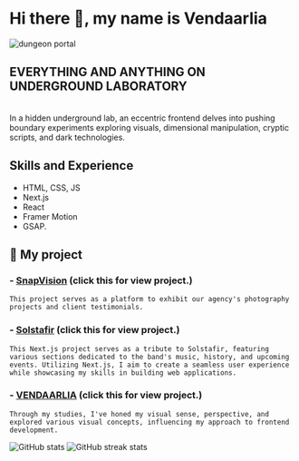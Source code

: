# Hi there 👋, my name is Vendaarlia
![dungeon portal](https://github.com/Vendaarlia/vendaarlia/blob/main/img/202401302211.gif)

## EVERYTHING AND ANYTHING ON UNDERGROUND LABORATORY
<br>In a hidden underground lab, an eccentric frontend delves into pushing boundary experiments exploring visuals, dimensional manipulation, cryptic scripts, and dark technologies.

## Skills and Experience

* HTML, CSS, JS
* Next.js
* React
* Framer Motion
* GSAP.

## 🔭 My project

### - [SnapVision](snapvision-reactmapdata.vercel.app) (click this for view project.)
  ```
This project serves as a platform to exhibit our agency's photography projects and client testimonials.
  ```
### - [Solstafir](https://my-nextjs-dun.vercel.app/) (click this for view project.)
  ```
This Next.js project serves as a tribute to Solstafir, featuring various sections dedicated to the band's music, history, and upcoming events. Utilizing Next.js, I aim to create a seamless user experience while showcasing my skills in building web applications.
  ```
### - [VENDAARLIA](https://vendaarlia-nextjs.vercel.app/) (click this for view project.)
  ```
Through my studies, I've honed my visual sense, perspective, and explored various visual concepts, influencing my approach to frontend development.
  ```

![GitHub stats](https://github-readme-stats.vercel.app/api?username=vendaarlia&show_icons=true) ![GitHub streak stats](https://streak-stats.demolab.com/?user=vendaarlia)  

